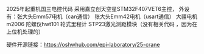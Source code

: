 2025年起重机国三电控代码
采用嘉立创天空星STM32F407VET6主控，
外设有：张大头Emm57电机（can通信）
张大头Emm42电机（usart通信）
大疆电机m2006
陀螺仪hwt101
轮式里程计
STP23激光测距模块（没有相关代码 ，因为在上位机处理的）


硬件开源链接：https://oshwhub.com/epi-laboratory/25-crane

